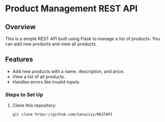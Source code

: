 # Product Management REST API

## Overview
This is a simple REST API built using Flask to manage a list of products. You can add new products and view all products.
## Features
- Add new products with a name, description, and price.
- View a list of all products.
- Handles errors like invalid inputs.

### **Steps to Set Up**

1. Clone this repository:
   ```bash
   git clone https://github.com/tanuiivy/RESTAPI
   
